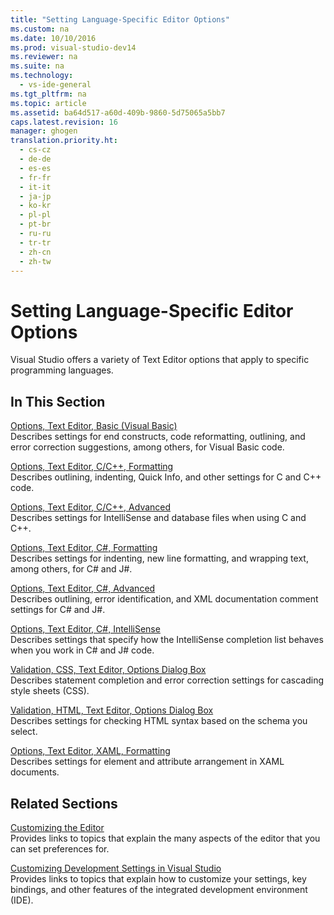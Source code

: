 ```yaml
---
title: "Setting Language-Specific Editor Options"
ms.custom: na
ms.date: 10/10/2016
ms.prod: visual-studio-dev14
ms.reviewer: na
ms.suite: na
ms.technology: 
  - vs-ide-general
ms.tgt_pltfrm: na
ms.topic: article
ms.assetid: ba64d517-a60d-409b-9860-5d75065a5bb7
caps.latest.revision: 16
manager: ghogen
translation.priority.ht: 
  - cs-cz
  - de-de
  - es-es
  - fr-fr
  - it-it
  - ja-jp
  - ko-kr
  - pl-pl
  - pt-br
  - ru-ru
  - tr-tr
  - zh-cn
  - zh-tw
---
```

# Setting Language-Specific Editor Options
Visual Studio offers a variety of Text Editor options that apply to specific programming languages.  
  
## In This Section  
 [Options, Text Editor, Basic (Visual Basic)](../VS_IDE/Options--Text-Editor--Basic--Visual-Basic-.md)  
 Describes settings for end constructs, code reformatting, outlining, and error correction suggestions, among others, for Visual Basic code.  
  
 [Options, Text Editor, C/C++, Formatting](../VS_IDE/Options--Text-Editor--C-C----Formatting.md)  
 Describes outlining, indenting, Quick Info, and other settings for C and C++ code.  
  
 [Options, Text Editor, C/C++, Advanced](../VS_IDE/Options--Text-Editor--C-C----Advanced.md)  
 Describes settings for IntelliSense and database files when using C and C++.  
  
 [Options, Text Editor, C#, Formatting](../VS_IDE/Options--Text-Editor--C#--Formatting.md)  
 Describes settings for indenting, new line formatting, and wrapping text, among others, for C# and J#.  
  
 [Options, Text Editor, C#, Advanced](../VS_IDE/Options--Text-Editor--C#--Advanced.md)  
 Describes outlining, error identification, and XML documentation comment settings for C# and J#.  
  
 [Options, Text Editor, C#, IntelliSense](../VS_IDE/Options--Text-Editor--C#--IntelliSense.md)  
 Describes settings that specify how the IntelliSense completion list behaves when you work in C# and J# code.  
  
 [Validation, CSS, Text Editor, Options Dialog Box](../Topic/Validation,%20CSS,%20Text%20Editor,%20Options%20Dialog%20Box.md)  
 Describes statement completion and error correction settings for cascading style sheets (CSS).  
  
 [Validation, HTML, Text Editor, Options Dialog Box](../Topic/Validation,%20HTML,%20Text%20Editor,%20Options%20Dialog%20Box.md)  
 Describes settings for checking HTML syntax based on the schema you select.  
  
 [Options, Text Editor, XAML, Formatting](../VS_IDE/Options--Text-Editor--XAML--Formatting.md)  
 Describes settings for element and attribute arrangement in XAML documents.  
  
## Related Sections  
 [Customizing the Editor](../VS_IDE/Customizing-the-Editor.md)  
 Provides links to topics that explain the many aspects of the editor that you can set preferences for.  
  
 [Customizing Development Settings in Visual Studio](assetId:///22c4debb-4e31-47a8-8f19-16f328d7dcd3)  
 Provides links to topics that explain how to customize your settings, key bindings, and other features of the integrated development environment (IDE).